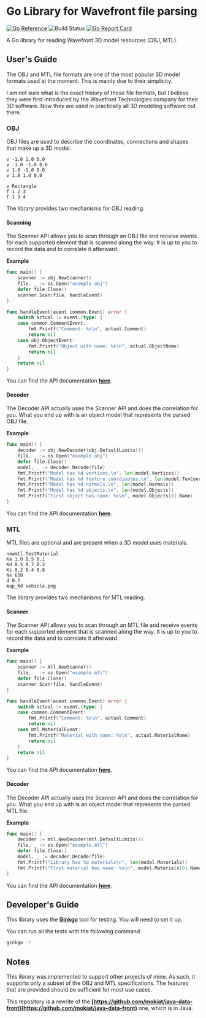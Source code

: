 # Go Library for Wavefront file parsing

[![Go Reference](https://pkg.go.dev/badge/github.com/mokiat/go-data-front.svg)](https://pkg.go.dev/github.com/mokiat/go-data-front)
![Build Status](https://github.com/mokiat/go-data-front/workflows/Go/badge.svg)
[![Go Report Card](https://goreportcard.com/badge/github.com/mokiat/go-data-front)](https://goreportcard.com/report/github.com/mokiat/go-data-front)

A Go library for reading Wavefront 3D model resources (OBJ, MTL).

## User's Guide

The OBJ and MTL file formats are one of the most popular 3D model formats used at the moment. This is mainly due to their simplicity.

I am not sure what is the exact history of these file formats, but I believe they were first introduced by the Wavefront Technologies company for their 3D software. Now they are used in practically all 3D modeling software out there.

### OBJ

OBJ files are used to describe the coordinates, connections and shapes that make up a 3D model.

```
v -1.0 1.0 0.0
v -1.0 -1.0 0.0
v 1.0 -1.0 0.0
v 1.0 1.0 0.0

o Rectangle
f 1 2 3
f 1 3 4
```

The library provides two mechanisms for OBJ reading.

#### Scanning

The Scanner API allows you to scan through an OBJ file and receive events for each supported element that is scanned along the way. It is up to you to record the data and to correlate it afterward.

**Example**

```go
func main() {
	scanner := obj.NewScanner()
	file, _ := os.Open("example.obj")
	defer file.Close()
	scanner.Scan(file, handleEvent)
}

func handleEvent(event common.Event) error {
	switch actual := event.(type) {
	case common.CommentEvent:
		fmt.Printf("Comment: %s\n", actual.Comment)
		return nil
	case obj.ObjectEvent:
		fmt.Printf("Object with name: %s\n", actual.ObjectName)
		return nil
	}
	return nil
}
```

You can find the API documentation **[here](https://godoc.org/github.com/mokiat/go-data-front/scanner/obj)**.


#### Decoder

The Decoder API actually uses the Scanner API and does the correlation for you. What you end up with is an object model that represents the parsed OBJ file.

**Example**

```go
func main() {
	decoder := obj.NewDecoder(obj.DefaultLimits())
	file, _ := os.Open("example.obj")
	defer file.Close()
	model, _ := decoder.Decode(file)
	fmt.Printf("Model has %d vertices.\n", len(model.Vertices))
	fmt.Printf("Model has %d texture coordinates.\n", len(model.TexCoords))
	fmt.Printf("Model has %d normals.\n", len(model.Normals))
	fmt.Printf("Model has %d objects.\n", len(model.Objects))
	fmt.Printf("First object has name: %s\n", model.Objects[0].Name)
}
```

You can find the API documentation **[here](https://godoc.org/github.com/mokiat/go-data-front/decoder/obj)**.

### MTL

MTL files are optional and are present when a 3D model uses materials.

```
newmtl TestMaterial
Ka 1.0 0.5 0.1
Kd 0.5 0.7 0.3
Ks 0.2 0.4 0.8
Ns 650
d 0.7
map_Kd vehicle.png
```

The library provides two mechanisms for MTL reading.

#### Scanner

The Scanner API allows you to scan through an MTL file and receive events for each supported element that is scanned along the way. It is up to you to record the data and to correlate it afterward.

**Example**

```go
func main() {
	scanner := mtl.NewScanner()
	file, _ := os.Open("example.mtl")
	defer file.Close()
	scanner.Scan(file, handleEvent)
}

func handleEvent(event common.Event) error {
	switch actual := event.(type) {
	case common.CommentEvent:
		fmt.Printf("Comment: %s\n", actual.Comment)
		return nil
	case mtl.MaterialEvent:
		fmt.Printf("Material with name: %s\n", actual.MaterialName)
		return nil
	}
	return nil
}
```

You can find the API documentation **[here](https://godoc.org/github.com/mokiat/go-data-front/scanner/mtl)**.

#### Decoder

The Decoder API actually uses the Scanner API and does the correlation for you. What you end up with is an object model that represents the parsed MTL file.

**Example**

```go
func main() {
	decoder := mtl.NewDecoder(mtl.DefaultLimits())
	file, _ := os.Open("example.mtl")
	defer file.Close()
	model, _ := decoder.Decode(file)
	fmt.Printf("Library has %d materials\n", len(model.Materials))
	fmt.Printf("First material has name: %s\n",	model.Materials[0].Name)
}
```

You can find the API documentation **[here](https://godoc.org/github.com/mokiat/go-data-front/decoder/mtl)**.

## Developer's Guide

This library uses the **[Ginkgo](https://github.com/onsi/ginkgo)** tool for testing. You will need to set it up.

You can run all the tests with the following command.

```bash
ginkgo -r
```

## Notes

This library was implemented to support other projects of mine. As such, it supports only a subset of the OBJ and MTL specifications. The features that are provided should be sufficient for most use cases.

This repository is a rewrite of the **[https://github.com/mokiat/java-data-front](https://github.com/mokiat/java-data-front)** one, which is in Java.
